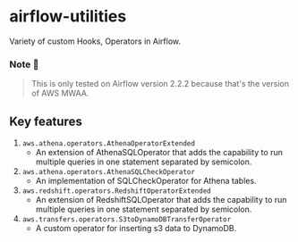 # airflow-utilities
Variety of custom Hooks, Operators in Airflow.

### Note 📝  
> This is only tested on Airflow version 2.2.2 because that's the version of AWS MWAA.

## Key features
1. `aws.athena.operators.AthenaOperatorExtended`
    - An extension of AthenaSQLOperator that adds the capability to run multiple queries in one statement separated by semicolon.
2. `aws.athena.operators.AthenaSQLCheckOperator`
    - An implementation of SQLCheckOperator for Athena tables.
3. `aws.redshift.operators.RedshiftOperatorExtended`
    - An extension of RedshiftSQLOperator that adds the capability to run multiple queries in one statement separated by semicolon.
4. `aws.transfers.operators.S3toDynamoDBTransferOperator`
    - A custom operator for inserting s3 data to DynamoDB.

